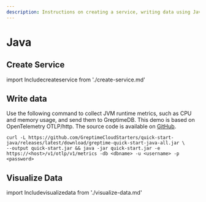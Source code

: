 ```yaml
---
description: Instructions on creating a service, writing data using Java, and visualizing data in GreptimeDB.
---
```


# Java

## Create Service
import Includecreateservice from './create-service.md' 

<Includecreateservice/>

## Write data

Use the following command to collect JVM runtime metrics, such as CPU and memory usage, and send them to GreptimeDB.
This demo is based on OpenTelemetry OTLP/http. The source code is available on [GitHub](https://github.com/GreptimeCloudStarters/quick-start-java).

```shell
curl -L https://github.com/GreptimeCloudStarters/quick-start-java/releases/latest/download/greptime-quick-start-java-all.jar \
--output quick-start.jar && java -jar quick-start.jar -e https://<host>/v1/otlp/v1/metrics -db <dbname> -u <username> -p <password>
```


## Visualize Data
import Includevisualizedata from './visualize-data.md' 

<Includevisualizedata/>
